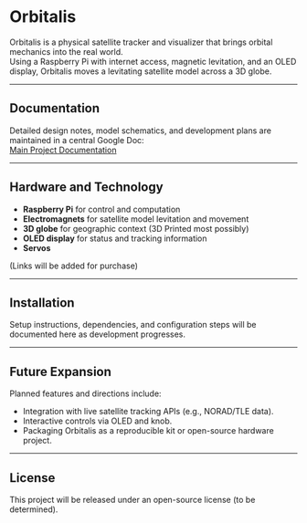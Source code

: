 # Orbitalis

Orbitalis is a physical satellite tracker and visualizer that brings orbital mechanics into the real world.  
Using a Raspberry Pi with internet access, magnetic levitation, and an OLED display, Orbitalis moves a levitating satellite model across a 3D globe.

---

## Documentation

Detailed design notes, model schematics, and development plans are maintained in a central Google Doc:  
[Main Project Documentation](https://docs.google.com/document/d/1Cc9fAnTf5s1iiGWvLphZYbd0xNSVu8OE95tPFVpwE6s/edit?usp=sharing)

---

## Hardware and Technology

- **Raspberry Pi** for control and computation  
- **Electromagnets** for satellite model levitation and movement  
- **3D globe** for geographic context (3D Printed most possibly) 
- **OLED display** for status and tracking information
- **Servos**

(Links will be added for purchase)

---

## Installation

Setup instructions, dependencies, and configuration steps will be documented here as development progresses.

---

## Future Expansion

Planned features and directions include:
- Integration with live satellite tracking APIs (e.g., NORAD/TLE data).  
- Interactive controls via OLED and knob.    
- Packaging Orbitalis as a reproducible kit or open-source hardware project.  

---

## License

This project will be released under an open-source license (to be determined).  

